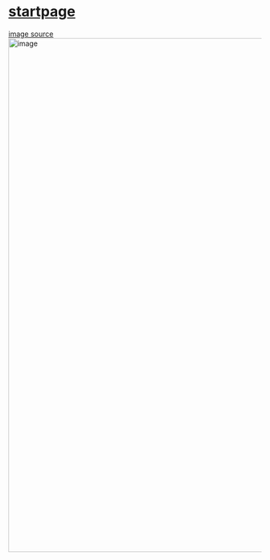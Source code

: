 # [startpage](https://zuyoo.github.io/startpage)
[image source](https://x.com/96yottea/status/1920846509253271609)
<img width="1900" height="1022" alt="image" src="https://github.com/user-attachments/assets/0cea3422-87a1-487e-86ce-98d0878f2710" />
